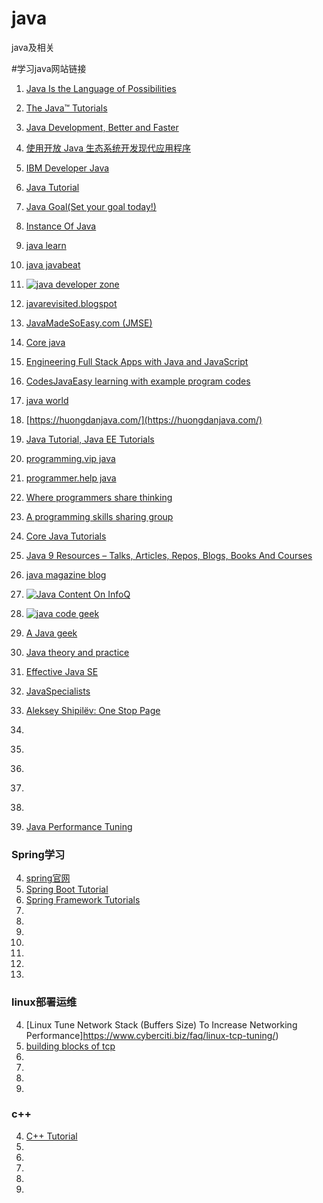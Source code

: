 # java
java及相关

#学习java网站链接
1. [Java Is the Language of Possibilities](https://www.oracle.com/java/technologies/)
1. [The Java™ Tutorials](https://docs.oracle.com/javase/tutorial/)
4. [Java Development, Better and Faster](https://developer.oracle.com/java/)
1. [使用开放 Java 生态系统开发现代应用程序](https://www.ibm.com/developerworks/cn/java/)
1. [IBM Developer Java](https://developer.ibm.com/technologies/java/)
4. [Java Tutorial](https://www.w3spoint.com/java-tutorial)
1. [Java Goal(Set your goal today!)](https://javagoal.com/)
1. [Instance Of Java](http://www.instanceofjava.com/)
1. [java learn ](https://www.java67.com/)
1. [java javabeat ](https://javabeat.net/)
1. [![java developer zone](https://javadeveloperzone.com/wp-content/uploads/2019/03/zone1-1024x239.jpg)](https://javadeveloperzone.com/)

1. [javarevisited.blogspot](https://javarevisited.blogspot.com)
1. [JavaMadeSoEasy.com (JMSE) ](https://www.javamadesoeasy.com/)
1. [Core java](https://www.codejava.net/)
1. [Engineering Full Stack Apps with Java and JavaScript](https://javajee.com/)
2. [CodesJavaEasy learning with example program codes](https://codesjava.com/)
3. [java world](https://www.javaworld.com/)
4. [https://huongdanjava.com/](https://huongdanjava.com/)
4. [Java Tutorial, Java EE Tutorials](https://www.journaldev.com/java-tutorial-java-ee-tutorials)
4. [programming.vip java](https://programming.vip/keywords/java)
4. [programmer.help java](https://programmer.help/tags/java)
4. [Where programmers share thinking](https://programmer.ink/)
4. [A programming skills sharing group](https://programmer.group/)
4. [Core Java Tutorials](https://www.concretepage.com/java/)
4. [Java 9 Resources – Talks, Articles, Repos, Blogs, Books And Courses](https://blog.codefx.org/java/java-9-resources-talks-articles-blogs-books-courses/)
4. [java magazine blog](https://blogs.oracle.com/javamagazine/)
4. [![Java Content On InfoQ]()](https://www.infoq.com/java/)
4. [![java code geek ](https://www.javacodegeeks.com/wp-content/uploads/2012/12/JavaCodeGeeks-logo.png.webp)](https://www.javacodegeeks.com/)
4. [A Java geek](https://blog.frankel.ch/)
4. [Java theory and practice](https://developer.ibm.com/series/java-theory-and-practice/#about-this-series)
4. [Effective Java SE](https://mohamed-taman.github.io/Effective-Java-SE/#/)
4. [JavaSpecialists](https://www.javaspecialists.eu/archive/archive.jsp)
4. [Aleksey Shipilëv: One Stop Page](https://shipilev.net/)
4. []()
4. []()
4. []()
4. []()
4. []()
4. [Java Performance Tuning](https://www.javaperformancetuning.com/)

### Spring学习
4. [spring官网](https://spring.io/)
4. [Spring Boot Tutorial](https://www.springboottutorial.com/spring-boot-video-tutorials-for-beginners)
4. [Spring Framework Tutorials](https://www.logicbig.com/tutorials/spring-framework.html)
4. []()
4. []()
4. []()
4. []()
4. []()
4. []()
4. []()

### linux部署运维
4. [Linux Tune Network Stack (Buffers Size) To Increase Networking Performance]https://www.cyberciti.biz/faq/linux-tcp-tuning/)
4. [building blocks of tcp ](https://hpbn.co/building-blocks-of-tcp/)
4. []()
4. []()
4. []()
4. []()

### c++
4. [C++ Tutorial](https://www.cprogramming.com/tutorial/c++-tutorial.html?inl=nv)
4. []()
4. []()
4. []()
4. []()
4. []()

